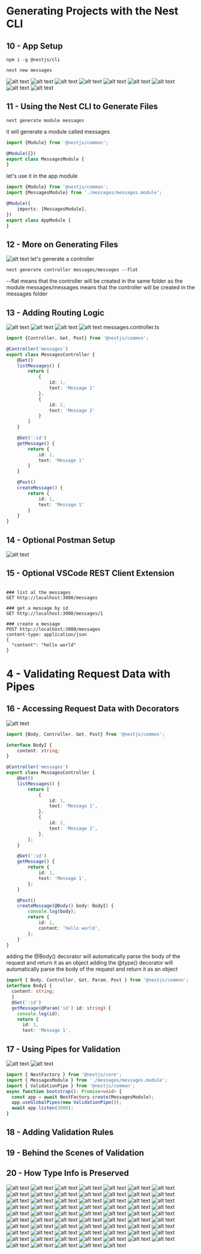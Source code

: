 # Generating Projects with the Nest CLI

## 10 - App Setup

```shell
npm i -g @nestjs/cli

nest new messages
```

![alt text](./Assets/images/set-01/14.png)
![alt text](./Assets/images/set-01/15.png)
![alt text](./Assets/images/set-01/16.png)
![alt text](./Assets/images/set-01/17.png)
![alt text](./Assets/images/set-01/18.png)
![alt text](./Assets/images/set-01/19.png)
![alt text](./Assets/images/set-01/20.png)
![alt text](./Assets/images/set-01/21.png)
![alt text](./Assets/images/set-01/22.png)

## 11 - Using the Nest CLI to Generate Files

```shell
nest generate module messages
```

it will generate a module called messages

```ts
import {Module} from '@nestjs/common';

@Module({})
export class MessagesModule {
}
```

let's use it in the app module

```ts
import {Module} from '@nestjs/common';
import {MessagesModule} from './messages/messages.module';

@Module({
    imports: [MessagesModule],
})
export class AppModule {
}
```

## 12 - More on Generating Files

![alt text](./Assets/images/set-01/23.png)
let's generate a controller

```shell
nest generate controller messages/messages --flat
```

--flat means that the controller will be created in the same folder as the module
messages/messages means that the controller will be created in the messages folder

## 13 - Adding Routing Logic

![alt text](./Assets/images/set-01/24.png)
![alt text](./Assets/images/set-01/25.png)
![alt text](./Assets/images/set-01/26.png)
![alt text](./Assets/images/set-01/27.png)
messages.controller.ts

```ts
import {Controller, Get, Post} from '@nestjs/common';

@Controller('messages')
export class MessagesController {
    @Get()
    listMessages() {
        return [
            {
                id: 1,
                text: 'Message 1'
            },
            {
                id: 2,
                text: 'Message 2'
            }
        ]
    }

    @Get(':id')
    getMessage() {
        return {
            id: 1,
            text: 'Message 1'
        }
    }

    @Post()
    createMessage() {
        return {
            id: 1,
            text: 'Message 1'
        }
    }
}

```

## 14 - Optional Postman Setup

![alt text](./Assets/images/set-01/28.png)

## 15 - Optional VSCode REST Client Extension

```http request

### list al the messages
GET http://localhost:3000/messages

### get a message by id
GET http://localhost:3000/messages/1

### create a message
POST http://localhost:3000/messages
content-type: application/json
{
  "content": "hello world"
}

```

# 4 - Validating Request Data with Pipes

## 16 - Accessing Request Data with Decorators
![alt text](./Assets/images/set-01/29.png)
```ts
import {Body, Controller, Get, Post} from '@nestjs/common';

interface BodyI {
    content: string;
}

@Controller('messages')
export class MessagesController {
    @Get()
    listMessages() {
        return [
            {
                id: 1,
                text: 'Message 1',
            },
            {
                id: 2,
                text: 'Message 2',
            },
        ];
    }

    @Get(':id')
    getMessage() {
        return {
            id: 1,
            text: 'Message 1',
        };
    }

    @Post()
    createMessage(@Body() body: BodyI) {
        console.log(body);
        return {
            id: 1,
            content: 'hello world',
        };
    }
}

```

adding the @Body() decorator will automatically parse the body of the request and return it as an object
adding the @type() decorator will automatically parse the body of the request and return it as an object
```ts
import { Body, Controller, Get, Param, Post } from '@nestjs/common';
interface BodyI {
  content: string;
  }
  @Get(':id')
  getMessage(@Param('id') id: string) {
    console.log(id);
    return {
      id: 1,
      text: 'Message 1',
```


## 17 - Using Pipes for Validation
![alt text](./Assets/images/set-01/31.png)
![alt text](./Assets/images/set-01/32.png)

```ts
import { NestFactory } from '@nestjs/core';
import { MessagesModule } from './messages/messages.module';
import { ValidationPipe } from '@nestjs/common';
async function bootstrap(): Promise<void> {
  const app = await NestFactory.create(MessagesModule);
  app.useGlobalPipes(new ValidationPipe());
  await app.listen(3000);
}

```

## 18 - Adding Validation Rules

## 19 - Behind the Scenes of Validation

## 20 - How Type Info is Preserved


![alt text](./Assets/images/set-01/33.png)
![alt text](./Assets/images/set-01/34.png)
![alt text](./Assets/images/set-01/35.png)
![alt text](./Assets/images/set-01/36.png)
![alt text](./Assets/images/set-01/37.png)
![alt text](./Assets/images/set-01/38.png)
![alt text](./Assets/images/set-01/39.png)
![alt text](./Assets/images/set-01/40.png)
![alt text](./Assets/images/set-01/41.png)
![alt text](./Assets/images/set-01/42.png)
![alt text](./Assets/images/set-01/43.png)
![alt text](./Assets/images/set-01/44.png)
![alt text](./Assets/images/set-01/45.png)
![alt text](./Assets/images/set-01/46.png)
![alt text](./Assets/images/set-01/47.png)
![alt text](./Assets/images/set-01/48.png)
![alt text](./Assets/images/set-01/49.png)
![alt text](./Assets/images/set-01/50.png)
![alt text](./Assets/images/set-01/51.png)
![alt text](./Assets/images/set-01/52.png)
![alt text](./Assets/images/set-01/53.png)
![alt text](./Assets/images/set-01/54.png)
![alt text](./Assets/images/set-01/55.png)
![alt text](./Assets/images/set-01/56.png)
![alt text](./Assets/images/set-01/57.png)
![alt text](./Assets/images/set-01/58.png)
![alt text](./Assets/images/set-01/59.png)
![alt text](./Assets/images/set-01/60.png)
![alt text](./Assets/images/set-01/61.png)
![alt text](./Assets/images/set-01/62.png)
![alt text](./Assets/images/set-01/63.png)
![alt text](./Assets/images/set-01/64.png)
![alt text](./Assets/images/set-01/65.png)
![alt text](./Assets/images/set-01/66.png)
![alt text](./Assets/images/set-01/67.png)
![alt text](./Assets/images/set-01/68.png)
![alt text](./Assets/images/set-01/69.png)
![alt text](./Assets/images/set-01/70.png)
![alt text](./Assets/images/set-01/71.png)
![alt text](./Assets/images/set-01/72.png)
![alt text](./Assets/images/set-01/73.png)
![alt text](./Assets/images/set-01/74.png)
![alt text](./Assets/images/set-01/75.png)
![alt text](./Assets/images/set-01/76.png)
![alt text](./Assets/images/set-01/77.png)
![alt text](./Assets/images/set-01/78.png)
![alt text](./Assets/images/set-01/79.png)
![alt text](./Assets/images/set-01/80.png)
![alt text](./Assets/images/set-01/81.png)
![alt text](./Assets/images/set-01/82.png)
![alt text](./Assets/images/set-01/83.png)
![alt text](./Assets/images/set-01/84.png)
![alt text](./Assets/images/set-01/85.png)
![alt text](./Assets/images/set-01/86.png)
![alt text](./Assets/images/set-01/87.png)
![alt text](./Assets/images/set-01/88.png)
![alt text](./Assets/images/set-01/89.png)
![alt text](./Assets/images/set-01/90.png)
![alt text](./Assets/images/set-01/91.png)
![alt text](./Assets/images/set-01/92.png)
![alt text](./Assets/images/set-01/93.png)
![alt text](./Assets/images/set-01/94.png)
![alt text](./Assets/images/set-01/95.png)
![alt text](./Assets/images/set-01/96.png)
![alt text](./Assets/images/set-01/97.png)
![alt text](./Assets/images/set-01/98.png)
![alt text](./Assets/images/set-01/99.png)
![alt text](./Assets/images/set-01/100.png)